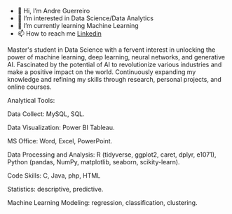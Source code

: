 - 👋 Hi, I’m Andre Guerreiro
- 👀 I’m interested in Data Science/Data Analytics
- 🌱 I’m currently learning Machine Learning
- 📫 How to reach me [Linkedin](https://www.linkedin.com/in/andr%C3%A9-guerreiro/)

Master's student in Data Science with a fervent interest in unlocking the power of machine learning, deep learning, neural networks, and generative AI.
Fascinated by the potential of AI to revolutionize various industries and make a positive impact on the world. 
Continuously expanding my knowledge and refining my skills through research, personal projects, and online courses.

Analytical Tools:

Data Collect: MySQL, SQL.

Data Visualization: Power BI Tableau.

MS Office: Word, Excel, PowerPoint.

Data Processing and Analysis: R (tidyverse, ggplot2, caret, dplyr, e1071), Python (pandas, NumPy, matplotlib, seaborn, scikity-learn).

Code Skills: C, Java, php, HTML

Statistics: descriptive, predictive.

Machine Learning Modeling: regression, classification, clustering.


<!---
AndrePe-Curto/AndrePe-Curto is a ✨ special ✨ repository because its `README.md` (this file) appears on your GitHub profile.
You can click the Preview link to take a look at your changes.
--->
